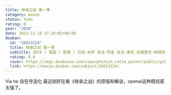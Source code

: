 ```yaml
---
title: 继承之战 第一季
category: movie
status: todo
rating: 0
year: "2018"
date: 2023-11-18 17:20:02+08:00
douban:
  id: "26813224"
  title: 继承之战 第一季
  subtitle: 2018 / 美国 / 剧情 / 马克·米罗 亚当·阿金 亚当·麦凯 安德里杰·帕瑞克 / 西娅姆·阿巴斯 布莱恩·考克斯
  rating: 8.4
  cover: https://img1.doubanio.com/view/photo/m_ratio_poster/public/p2522419119.jpg
  link: https://movie.douban.com/subject/26813224/
---
```


Via tw 自在夺造化 最近刚好在看《继承之战》的原版和解说，openai这种既视感太强了。

